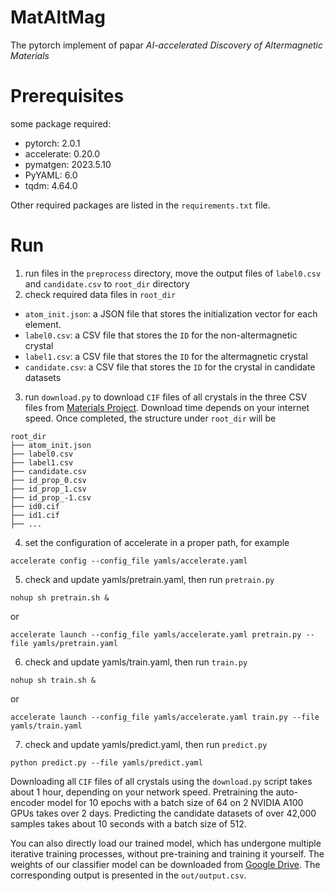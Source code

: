 # MatAltMag
The pytorch implement of papar *AI-accelerated Discovery of Altermagnetic Materials*

# Prerequisites
some package required:
- pytorch: 2.0.1
- accelerate: 0.20.0
- pymatgen: 2023.5.10
- PyYAML: 6.0
- tqdm: 4.64.0

Other required packages are listed in the `requirements.txt` file.

# Run
1. run files in the `preprocess` directory, move the output files of `label0.csv` and `candidate.csv` to `root_dir` directory
2. check required data files in `root_dir`
- `atom_init.json`: a JSON file that stores the initialization vector for each element.
- `label0.csv`: a CSV file that stores the `ID` for the non-altermagnetic crystal
- `label1.csv`: a CSV file that stores the `ID` for the altermagnetic crystal
- `candidate.csv`: a CSV file that stores the `ID` for the crystal in candidate datasets
3. run `download.py` to download `CIF` files of all crystals in the three CSV files from [Materials Project](https://materialsproject.org/). Download time depends on your internet speed. Once completed, the structure under `root_dir` will be
```shell
root_dir
├── atom_init.json
├── label0.csv
├── label1.csv
├── candidate.csv
├── id_prop_0.csv
├── id_prop_1.csv
├── id_prop_-1.csv
├── id0.cif
├── id1.cif
├── ...
```
4. set the configuration of accelerate in a proper path, for example
```shell
accelerate config --config_file yamls/accelerate.yaml
```
5. check and update yamls/pretrain.yaml, then run `pretrain.py`
```shell
nohup sh pretrain.sh &
```
or
```shell
accelerate launch --config_file yamls/accelerate.yaml pretrain.py --file yamls/pretrain.yaml 
```
6. check and update yamls/train.yaml, then run `train.py`
```shell
nohup sh train.sh &
```
or 
```shell
accelerate launch --config_file yamls/accelerate.yaml train.py --file yamls/train.yaml
```
7. check and update yamls/predict.yaml, then run `predict.py`
```shell
python predict.py --file yamls/predict.yaml
```
Downloading all `CIF` files of all crystals using the `download.py` script takes about 1 hour, depending on your network speed. Pretraining the auto-encoder model for 10 epochs with a batch size of 64 on 2 NVIDIA A100 GPUs takes over 2 days. Predicting the candidate datasets of over 42,000 samples takes about 10 seconds with a batch size of 512.

You can also directly load our trained model, which has undergone multiple iterative training processes, without pre-training and training it yourself. The weights of our classifier model can be downloaded from [Google Drive](https://drive.google.com/drive/folders/1Dbb3u-_LGZ8trq1w4o173GWeGjtksghx?usp=sharing). The corresponding output is presented in the `out/output.csv`.
